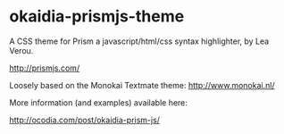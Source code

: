okaidia-prismjs-theme
=====================

A CSS theme for Prism a javascript/html/css syntax highlighter, by Lea Verou.

http://prismjs.com/

Loosely based on the Monokai Textmate theme: http://www.monokai.nl/

More information (and examples) available here:

http://ocodia.com/post/okaidia-prism-js/